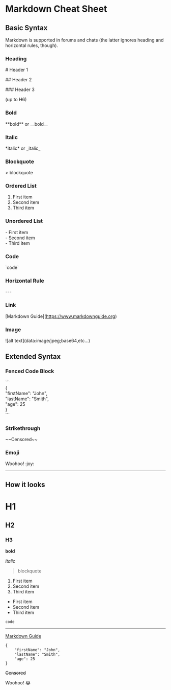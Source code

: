 # Markdown Cheat Sheet

## Basic Syntax

Markdown is supported in forums and chats (the latter ignores heading and horizontal rules, though).

### Heading

\# Header 1

\## Header 2

\### Header 3

(up to H6)

### Bold

\*\*bold\*\* or \_\_bold\_\_

### Italic

\*italic\* or \_italic\_

### Blockquote

\> blockquote

### Ordered List

1. First item
2. Second item
3. Third item

### Unordered List

\- First item  
\- Second item  
\- Third item

### Code

\`code`

### Horizontal Rule

\---

### Link

\[Markdown Guide](https://www.markdownguide.org)

### Image

\![alt text]\(data:image/jpeg;base64,etc...)

## Extended Syntax

### Fenced Code Block

\`\`\`  
{  
"firstName": "John",  
"lastName": "Smith",  
"age": 25  
}  
\`\`\`

### Strikethrough

\~~Censored~~

### Emoji

Woohoo! \:joy\:

---

## How it looks

# H1

## H2

### H3

**bold**

*italic*

> blockquote

1. First item
2. Second item
3. Third item

- First item
- Second item
- Third item

`code`

---

[Markdown Guide](https://www.markdownguide.org)

```  
{  
	"firstName": "John",  
	"lastName": "Smith",  
	"age": 25  
}  
```

~~Censored~~

Woohoo! :joy: